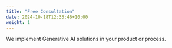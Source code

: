 ```yaml
---
title: "Free Consultation"
date: 2024-10-18T12:33:46+10:00
weight: 1
---
```


We implement Generative AI solutions in your product or process.